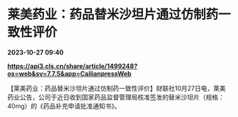# 莱美药业：药品替米沙坦片通过仿制药一致性评价

**2023-10-27 09:40**

**https://api3.cls.cn/share/article/1499248?os=web&sv=7.7.5&app=CailianpressWeb**

【莱美药业：药品替米沙坦片通过仿制药一致性评价】财联社10月27日电，莱美药业公告，公司于近日收到国家药品监督管理局核准签发的替米沙坦片（规格：40mg）的《药品补充申请批准通知书》。